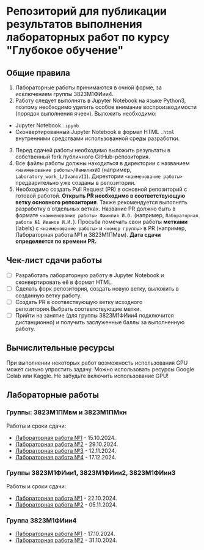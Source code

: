 # Репозиторий для публикации результатов выполнения лабораторных работ по курсу "Глубокое обучение" 

## Общие правила

1. Лабораторные работы принимаются в очной форме, за исключением группы 3823М1ФИии4.
2. Работу следует выполнять в Jupyter Notebook на языке Python3, поэтому необходимо уделить особое внимание воспроизводимости (порядок выполнения ячеек). Выложить необходимо:
- Jupyter Notebook `.ipynb` 
- Сконвертированный Jupyter Notebook в формат  HTML `.html` внутренними средствами использованной среды разработки.
3. Перед сдачей работы необходимо выложить результаты в собственный fork публичного GitHub-репозитория.
4. Все файлы работы должны находиться в директории с названием `<наименование работы>/ФамилияИО` (например, `Laboratory_work_1/IvanovII`). Директории `<наименование работы>` предварительно уже созданы в репозитории.
5. Необходимо создать Pull Request (PR) в основной репозиторий с готовой работой. **Открыть PR необходимо в соответствующую ветку основного репозитория**. Также рекомендуется выполнять разработку в отдельных ветках. Название PR должно быть в формате `<наименование работы> Фамилия И.О.` (например, `Лабораторная работа №1 Иванов И.И.`). Просьба помечать свои работы **метками** (labels) с `<наименование работы>` и `<номер группы>` в PR (например, Лабораторная работа №1 и 3823М1ПМвм). **Дата сдачи определяется по времени PR.**

## Чек-лист сдачи работы
- [ ] Разработать лабораторную работу в Jupyter Notebook и сконвертировать её в формат HTML.
- [ ] Сделать форк репозитория, создать новую ветку, выложить в созданную ветку работу.
- [ ] Создать PR в соотвествующую ветку исходного репозитория.Выбрать соответствующие метки.
- [ ] Прийти на занятие (для группы 3823М1ФИии4 подключится дистанционно) и получить заслуженные баллы за выполненную работу.

## Вычислительные ресурсы

При выполнении некоторых работ возможность использования GPU может сильно упростить задачу. Можно использовать ресурсы Google Colab или Kaggle. Не забудьте включить использование GPU!

## Лабораторные работы

### Группы: 3823М1ПМвм и 3823М1ПМкн

Работы и сроки сдачи:

- [Лабораторная работа №1](descriptions/laboratory_work_1.md) - 15.10.2024.
- [Лабораторная работа №2](descriptions/laboratory_work_2.md) - 29.10.2024.
- [Лабораторная работа №3](descriptions/laboratory_work_3.md) - 12.11.2024.
- [Лабораторная работа №4](descriptions/laboratory_work_4.md) - 17.12.2024.

### Группы 3823М1ФИии1, 3823М1ФИии2, 3823М1ФИии3

Работы и сроки сдачи:

- [Лабораторная работа №1](descriptions/laboratory_work_1.md) - 22.10.2024.
- [Лабораторная работа №2](descriptions/laboratory_work_2.md) - 05.11.2024.

### Группа 3823М1ФИии4

- [Лабораторная работа №1](descriptions/laboratory_work_1.md) - 17.10.2024.
- [Лабораторная работа №2](descriptions/laboratory_work_2.md) - 31.10.2024.
